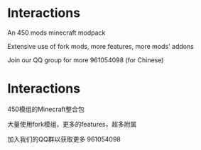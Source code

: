 # Interactions

An 450 mods minecraft modpack

Extensive use of fork mods, more features, more mods' addons

Join our QQ group for more 961054098 (for Chinese)

# Interactions

450模组的Minecraft整合包

大量使用fork模组，更多的features，超多附属

加入我们的QQ群以获取更多 961054098